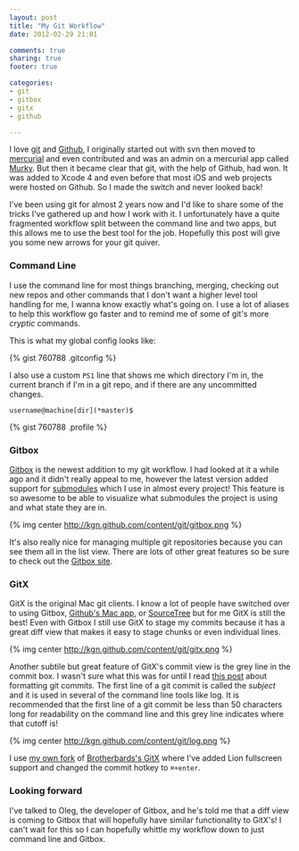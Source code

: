 ```yaml
---
layout: post
title: "My Git Workflow"
date: 2012-02-29 21:01

comments: true
sharing: true
footer: true

categories: 
- git
- gitbox
- gitx
- github

---
```


I love [git](http://git-scm.com) and [Github](http://github.com), I originally started out with svn then moved to [mercurial](http://mercurial.selenic.com/) and even contributed and was an admin on a mercurial app called [Murky](https://bitbucket.org/snej/murky/wiki/Home). But then it became clear that git, with the help of Github, had won. It was added to Xcode 4 and even before that most iOS and web projects were hosted on Github. So I made the switch and never looked back!

<!-- more -->

I've been using git for almost 2 years now and I'd like to share some of the tricks I've gathered up and how I work with it. I unfortunately have a quite fragmented workflow split between the command line and two apps, but this allows me to use the best tool for the job. Hopefully this post will give you some new arrows for your git quiver.

### Command Line

I use the command line for most things branching, merging, checking out new repos and other commands that I don't want a higher level tool handling for me, I wanna know exactly what's going on. I use a lot of aliases to help this workflow go faster and to remind me of some of git's more *cryptic* commands.

This is what my global config looks like:

{% gist 760788 .gitconfig %}

I also use a custom `PS1` line that shows me which directory I'm in, the current branch if I'm in a git repo, and if there are any uncommitted changes.

    username@machine[dir](*master)$
    
{% gist 760788 .profile %}

### Gitbox

[Gitbox](http://gitboxapp.com) is the newest addition to my git workflow. I had looked at it a while ago and it didn't really appeal to me, however the latest version added support for [submodules](http://book.git-scm.com/5_submodules.html) which I use in almost every project! This feature is so awesome to be able to visualize what submodules the project is using and what state they are in.

{% img center http://kgn.github.com/content/git/gitbox.png %}

It's also really nice for managing multiple git repositories because you can see them all in the list view. There are lots of other great features so be sure to check out the [Gitbox site](http://gitboxapp.com).

### GitX

GitX is the original Mac git clients. I know a lot of people have switched over to using Gitbox, [Github's Mac app](http://mac.github.com/), or [SourceTree](http://www.sourcetreeapp.com/) but for me GitX is still the best! Even with Gitbox I still use GitX to stage my commits because it has a great diff view that makes it easy to stage chunks or even individual lines.

{% img center http://kgn.github.com/content/git/gitx.png %}

Another subtile but great feature of GitX's commit view is the grey line in the commit box. I wasn't sure what this was for until I read [this post](http://tbaggery.com/2008/04/19/a-note-about-git-commit-messages.html) about formatting git commits. The first line of a git commit is called the *subject* and it is used in several of the command line tools like log. It is recommended that the first line of a git commit be less than 50 characters long for readability on the command line and this grey line indicates where that cutoff is!

{% img center http://kgn.github.com/content/git/log.png %}

I use [my own fork](https://github.com/kgn/gitx) of [Brotherbards's GitX](http://brotherbard.com/blog/2010/03/experimental-gitx-fork/) where I've added Lion fullscreen support and changed the commit hotkey to `⌘+enter`.


### Looking forward

I've talked to Oleg, the developer of Gitbox, and he's told me that a diff view is coming to Gitbox that will hopefully have similar functionality to GitX's! I can't wait for this so I can hopefully whittle my workflow down to just command line and Gitbox.
